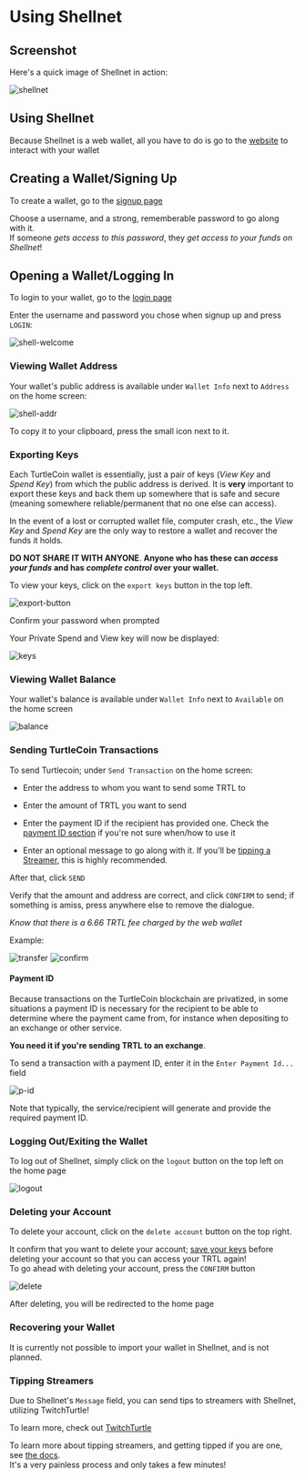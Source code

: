 # Using Shellnet

## Screenshot

Here's a quick image of Shellnet in action:

![shellnet](images/shell-ss.png)

## Using Shellnet

Because Shellnet is a web wallet, all you have to do is go to the [website](https://shellnet.pw) to interact with your wallet

## Creating a Wallet/Signing Up

To create a wallet, go to the [signup page](https://shellnet.pw/signup)  

Choose a username, and a strong, rememberable password to go along with it.  
If someone *gets access to this password*, they *get access to your funds on Shellnet*!  

## Opening a Wallet/Logging In

To login to your wallet, go to the [login page](https://shellnet.pw/login)

Enter the username and password you chose when signup up and press `LOGIN`: 

![shell-welcome](images/shell-ss.png)

### Viewing Wallet Address

Your wallet's public address is available under `Wallet Info` next to `Address` on the home screen:

![shell-addr](images/shell-addr.png)

To copy it to your clipboard, press the small icon next to it.

### Exporting Keys

Each TurtleCoin  wallet is essentially, just a pair of keys (*View Key* and *Spend Key*) from which the public address is derived.
It is **very** important to export these keys and back them up somewhere that is safe and secure (meaning somewhere reliable/permanent that no one else can access).

In the event of a lost or corrupted wallet file, computer crash, etc., the *View Key* and *Spend Key* are the only way to restore a wallet and recover the funds it holds.

**DO NOT SHARE IT WITH ANYONE**. **Anyone who has these can *access your funds* and has *complete control* over your wallet.**

To view your keys, click on the `export keys` button in the top left.

![export-button](images/shell-out-bttn.png)

Confirm your password when prompted

Your Private Spend and View key will now be displayed:

![keys](images/ss-keys.png)

### Viewing Wallet Balance

Your wallet's balance is available under `Wallet Info` next to `Available` on the home screen

![balance](images/shell-balance.png)

### Sending TurtleCoin Transactions

To send Turtlecoin; under `Send Transaction` on the home screen:

- Enter the address to whom you want to send some TRTL to

- Enter the amount of TRTL you want to send

- Enter the payment ID if the recipient has provided one. Check the [payment ID section](#tx-trtl-p-id) if you're not sure when/how to use it

- Enter an optional message to go along with it. If you'll be [tipping a Streamer](#tipping-a-streamer), this is highly recommended.

After that, click `SEND`

Verify that the amount and address are correct, and click `CONFIRM` to send; if something is amiss, press anywhere else to remove the dialogue.

*Know that there is a 6.66 TRTL fee charged by the web wallet*

Example:

![transfer](images/ss-transfer.png)
![confirm](images/ss-confirm.png)

#### Payment ID<a name="tx-trtl-p-id"></a>

Because transactions on the TurtleCoin blockchain are privatized, in some situations a payment ID is necessary for the recipient to be able to determine where the payment came from, for instance when depositing to an exchange or other service.

**You need it if you're sending TRTL to an exchange**.

To send a transaction with a payment ID, enter it in the `Enter Payment Id...` field

![p-id](images/ss-pid.png)

Note that typically, the service/recipient will generate and provide the required payment ID.

### Logging Out/Exiting the Wallet

To log out of Shellnet, simply click on the `logout` button on the top left on the home page

![logout](images/ss-logout.png)

### Deleting your Account

To delete your account, click on the `delete account` button on the top right.

It confirm that you want to delete your account; [save your keys](#exporting-keys) before deleting your account so that you can access your TRTL again!  
To go ahead with deleting your account, press the `CONFIRM` button

![delete](images/ss-delete.png)

After deleting, you will be redirected to the home page

### Recovering your Wallet

It is currently not possible to import your wallet in Shellnet, and is not planned.

### Tipping Streamers

Due to Shellnet's `Message` field, you can send tips to streamers with Shellnet, utilizing TwitchTurtle!

To learn more, check out [TwitchTurtle](https://trtl.tv)

To learn more about tipping streamers, and getting tipped if you are one, see [the docs](https://docs.trtl.tv).  
It's a very painless process and only takes a few minutes!
